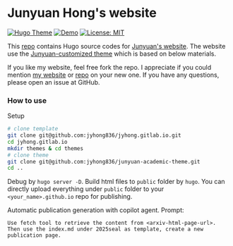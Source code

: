 Junyuan Hong's website
=======

[![Hugo Theme](https://img.shields.io/badge/Hugo-black.svg?style=flat&logo=Hugo&color=orange&label=Theme)](https://github.com/jyhong836/junyuan-academic-theme) [![Demo](https://img.shields.io/badge/Hugo-black.svg?style=flat&logo=Hugo&color=orange&label=Demo)](https://jyhong.gitlab.io/) [![License: MIT](https://img.shields.io/badge/License-MIT-yellow.svg)](https://opensource.org/licenses/MIT)

This [repo](https://github.com/jyhong836/jyhong.gitlab.io) contains Hugo source codes for [Junyuan's website](https://jyhong.gitlab.io/).
The website use the [Junyuan-customized theme](https://github.com/jyhong836/junyuan-academic-theme) which is based on below materials.

If you like my website, feel free fork the repo. I appreciate if you could mention [my website](https://jyhong.gitlab.io/) or [repo](https://github.com/jyhong836/jyhong.gitlab.io) on your new one.
If you have any questions, please open an issue at GitHub.

### How to use

Setup
```bash
# clone template
git clone git@github.com:jyhong836/jyhong.gitlab.io.git
cd jyhong.gitlab.io
mkdir themes & cd themes
# clone theme
git clone git@github.com:jyhong836/junyuan-academic-theme.git
cd ..
```
Debug by `hugo server -D`. Build html files to `public` folder by `hugo`. You can directly upload everything under `public` folder to your `<your_name>.github.io` repo for publishing.

Automatic publication generation with copilot agent. Prompt:
```
Use fetch tool to retrieve the content from <arxiv-html-page-url>.
Then use the index.md under 2025seal as template, create a new publication page.
```

